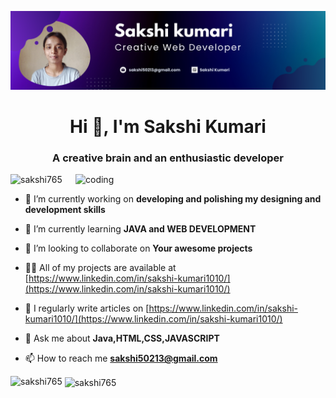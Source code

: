 ![header_](https://github.com/Sakshi765/Sakshi765/blob/main/GitHub%20Banner.png)
<h1 align="center">Hi 👋, I'm Sakshi Kumari</h1>
<h3 align="center">A creative brain and an enthusiastic developer</h3>
<img align="right" alt="coding" width="400" src="https://camo.githubusercontent.com/5a249fff657eb22fb372ea50a8553b59551fd78ea5df602fc08e3ec1e8e95bb2/68747470733a2f2f63646e2e6472696262626c652e636f6d2f75736572732f313935313138322f73637265656e73686f74732f343536303832332f383030783630302e676966">

<p align="left"> <img src="https://komarev.com/ghpvc/?username=sakshi765&label=Profile%20views&color=0e75b6&style=flat" alt="sakshi765" /> </p>

- 🔭 I’m currently working on **developing and polishing my designing and development skills**

- 🌱 I’m currently learning **JAVA and WEB DEVELOPMENT**

- 👯 I’m looking to collaborate on **Your awesome projects**

- 👨‍💻 All of my projects are available at [https://www.linkedin.com/in/sakshi-kumari1010/](https://www.linkedin.com/in/sakshi-kumari1010/)

- 📝 I regularly write articles on [https://www.linkedin.com/in/sakshi-kumari1010/](https://www.linkedin.com/in/sakshi-kumari1010/)

- 💬 Ask me about **Java,HTML,CSS,JAVASCRIPT**

- 📫 How to reach me **sakshi50213@gmail.com**



<p><img align="left" src="https://github-readme-stats.vercel.app/api/top-langs?username=sakshi765&show_icons=true&locale=en&layout=compact" alt="sakshi765" /></p>

<p>&nbsp;<img align="center" src="https://github-readme-stats.vercel.app/api?username=sakshi765&show_icons=true&locale=en" alt="sakshi765" /></p>


<!---
Sakshi765/Sakshi765 is a ✨ special ✨ repository because its `README.md` (this file) appears on your GitHub profile.
You can click the Preview link to take a look at your changes.
--->

